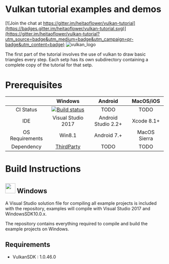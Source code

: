 Vulkan tutorial examples and demos
===============

[![Join the chat at https://gitter.im/heitaoflower/vulkan-tutorial](https://badges.gitter.im/heitaoflower/vulkan-tutorial.svg)](https://gitter.im/heitaoflower/vulkan-tutorial?utm_source=badge&utm_medium=badge&utm_campaign=pr-badge&utm_content=badge)
![vulkan_logo](Docs/assets/vulkanlogo.png)

The first part of the tutorial involves the use of vulkan to draw basic triangles every step. Each setp has its own subdirectory containing a complete copy of the tutorial for that setp.

# Prerequisites
| | Windows | Android | MacOS/iOS |
|:---:|:---:|:---:|:---:|
|CI Status|[![Build status](https://ci.appveyor.com/api/projects/status/994t283721pa8fo8/branch/master?svg=true)](https://ci.appveyor.com/project/heitaoflower/vulkan-tutorial/branch/master)|TODO |TODO|
|IDE| Visual Studio 2017 | Android Studio 2.2+| Xcode 8.1+ |
|OS Requirements| Win8.1 | Android 7.+| MacOS Sierra |
|Dependency| [ThirdParty](https://github.com/heitaoflower/vulkan-tutorial-3rdparty) | TODO | TODO |

# Build Instructions
## <img src="Docs/assets/windowslogo.png" alt="" height="32px"> Windows
A Visual Studio solution file for compiling all example projects is included with the repository, examples will compile with Visual Studio 2017 and WindowsSDK10.0.x.

The repository contains everything required to compile and build the example projects on Windows.

## Requirements
* VulkanSDK : 1.0.46.0

